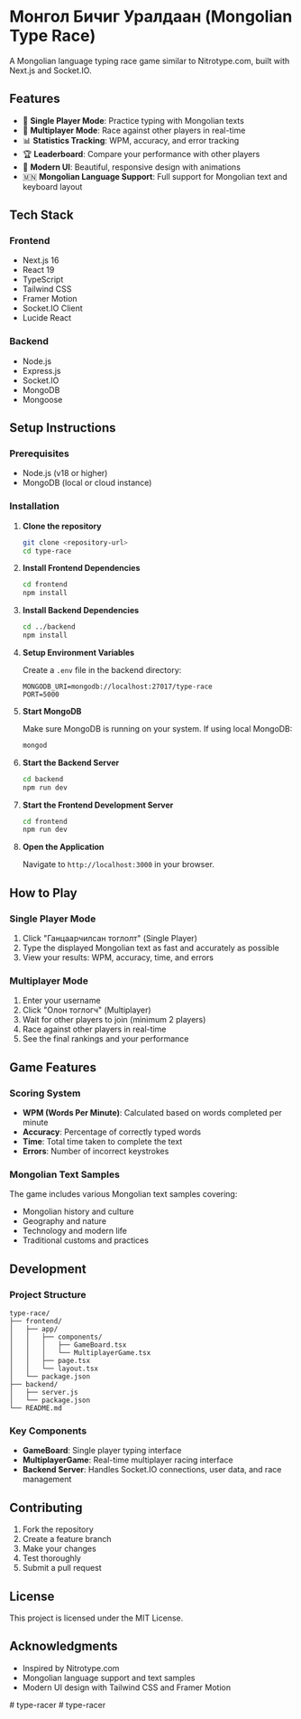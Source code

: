 # Монгол Бичиг Уралдаан (Mongolian Type Race)

A Mongolian language typing race game similar to Nitrotype.com, built with Next.js and Socket.IO.

## Features

- 🏁 **Single Player Mode**: Practice typing with Mongolian texts
- 👥 **Multiplayer Mode**: Race against other players in real-time
- 📊 **Statistics Tracking**: WPM, accuracy, and error tracking
- 🏆 **Leaderboard**: Compare your performance with other players
- 🎨 **Modern UI**: Beautiful, responsive design with animations
- 🇲🇳 **Mongolian Language Support**: Full support for Mongolian text and keyboard layout

## Tech Stack

### Frontend
- Next.js 16
- React 19
- TypeScript
- Tailwind CSS
- Framer Motion
- Socket.IO Client
- Lucide React

### Backend
- Node.js
- Express.js
- Socket.IO
- MongoDB
- Mongoose

## Setup Instructions

### Prerequisites
- Node.js (v18 or higher)
- MongoDB (local or cloud instance)

### Installation

1. **Clone the repository**
   ```bash
   git clone <repository-url>
   cd type-race
   ```

2. **Install Frontend Dependencies**
   ```bash
   cd frontend
   npm install
   ```

3. **Install Backend Dependencies**
   ```bash
   cd ../backend
   npm install
   ```

4. **Setup Environment Variables**
   
   Create a `.env` file in the backend directory:
   ```env
   MONGODB_URI=mongodb://localhost:27017/type-race
   PORT=5000
   ```

5. **Start MongoDB**
   
   Make sure MongoDB is running on your system. If using local MongoDB:
   ```bash
   mongod
   ```

6. **Start the Backend Server**
   ```bash
   cd backend
   npm run dev
   ```

7. **Start the Frontend Development Server**
   ```bash
   cd frontend
   npm run dev
   ```

8. **Open the Application**
   
   Navigate to `http://localhost:3000` in your browser.

## How to Play

### Single Player Mode
1. Click "Ганцаарчилсан тоглолт" (Single Player)
2. Type the displayed Mongolian text as fast and accurately as possible
3. View your results: WPM, accuracy, time, and errors

### Multiplayer Mode
1. Enter your username
2. Click "Олон тоглогч" (Multiplayer)
3. Wait for other players to join (minimum 2 players)
4. Race against other players in real-time
5. See the final rankings and your performance

## Game Features

### Scoring System
- **WPM (Words Per Minute)**: Calculated based on words completed per minute
- **Accuracy**: Percentage of correctly typed words
- **Time**: Total time taken to complete the text
- **Errors**: Number of incorrect keystrokes

### Mongolian Text Samples
The game includes various Mongolian text samples covering:
- Mongolian history and culture
- Geography and nature
- Technology and modern life
- Traditional customs and practices

## Development

### Project Structure
```
type-race/
├── frontend/
│   ├── app/
│   │   ├── components/
│   │   │   ├── GameBoard.tsx
│   │   │   └── MultiplayerGame.tsx
│   │   ├── page.tsx
│   │   └── layout.tsx
│   └── package.json
├── backend/
│   ├── server.js
│   └── package.json
└── README.md
```

### Key Components

- **GameBoard**: Single player typing interface
- **MultiplayerGame**: Real-time multiplayer racing interface
- **Backend Server**: Handles Socket.IO connections, user data, and race management

## Contributing

1. Fork the repository
2. Create a feature branch
3. Make your changes
4. Test thoroughly
5. Submit a pull request

## License

This project is licensed under the MIT License.

## Acknowledgments

- Inspired by Nitrotype.com
- Mongolian language support and text samples
- Modern UI design with Tailwind CSS and Framer Motion

#   t y p e - r a c e r  
 #   t y p e - r a c e r  
 